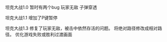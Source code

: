 坦克大战1.0 暂时有两个bug 玩家无敌 子弹穿透

坦克大战1.1 增加了P键暂停

坦克大战1.3  修复了玩家无敌，被击中依然存活的问题。
             将绝对路径修改成相对路径。
             优化游戏失败或胜利过渡画面
